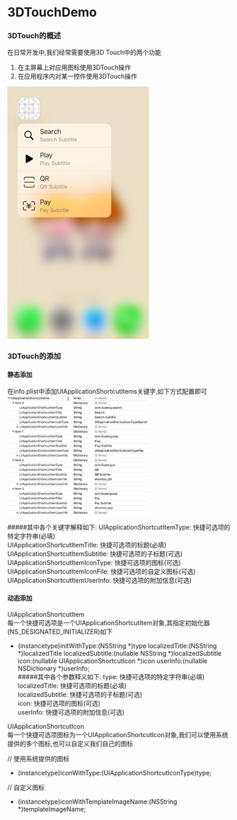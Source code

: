 # 3DTouchDemo

### 3DTouch的概述

在日常开发中,我们经常需要使用3D Touch中的两个功能

1. 在主屏幕上对应用图标使用3DTouch操作
2. 在应用程序内对某一控件使用3DTouch操作

<img src="https://raw.githubusercontent.com/WGLwangguoliang/3DTouchDemo/master/3DTouchDemo/Snapshots/3DTouch1.jpeg" width ="320"><br/>

### 3DTouch的添加
#### 静态添加
在info.plist中添加UIApplicationShortcutItems关键字,如下方式配置即可
<img src="https://raw.githubusercontent.com/WGLwangguoliang/3DTouchDemo/master/3DTouchDemo/Snapshots/3DTouch2.jpeg" width ="320"><br/>

#####其中各个关键字解释如下:
UIApplicationShortcutItemType: 快捷可选项的特定字符串(必填)<br/>
UIApplicationShortcutItemTitle: 快捷可选项的标题(必填)<br/>
UIApplicationShortcutItemSubtitle: 快捷可选项的子标题(可选)<br/>
UIApplicationShortcutItemIconType: 快捷可选项的图标(可选)<br/>
UIApplicationShortcutItemIconFile: 快捷可选项的自定义图标(可选)<br/>
UIApplicationShortcutItemUserInfo: 快捷可选项的附加信息(可选)<br/>
#### 动态添加
UIApplicationShortcutItem<br/>
每一个快捷可选项是一个UIApplicationShortcutItem对象,其指定初始化器(NS_DESIGNATED_INITIALIZER)如下<br/>

 *   (instancetype)initWithType:(NSString *)type localizedTitle:(NSString *)localizedTitle localizedSubtitle:(nullable NSString *)localizedSubtitle icon:(nullable UIApplicationShortcutIcon *)icon userInfo:(nullable NSDictionary *)userInfo;<br/>
#####其中各个参数释义如下:
type: 快捷可选项的特定字符串(必填)<br/>
localizedTitle: 快捷可选项的标题(必填)<br/>
localizedSubtitle: 快捷可选项的子标题(可选)<br/>
icon: 快捷可选项的图标(可选)<br/>
userInfo: 快捷可选项的附加信息(可选)

UIApplicationShortcutIcon<br/>
每一个快捷可选项图标为一个UIApplicationShortcutIcon对象,我们可以使用系统提供的多个图标,也可以自定义我们自己的图标

// 使用系统提供的图标<br/>
+ (instancetype)iconWithType:(UIApplicationShortcutIconType)type;

// 自定义图标<br/>
+ (instancetype)iconWithTemplateImageName:(NSString *)templateImageName;
